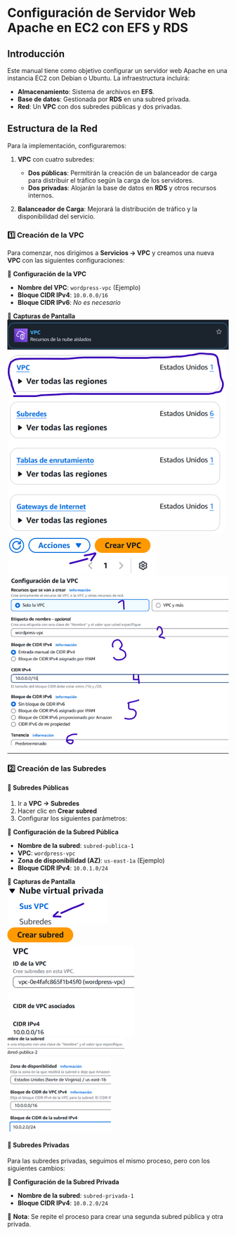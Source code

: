 # Configuración de Servidor Web Apache en EC2 con EFS y RDS  

## Introducción  

Este manual tiene como objetivo configurar un servidor web Apache en una instancia EC2 con Debian o Ubuntu. La infraestructura incluirá:  

- **Almacenamiento**: Sistema de archivos en **EFS**.  
- **Base de datos**: Gestionada por **RDS** en una subred privada.  
- **Red**: Un **VPC** con dos subredes públicas y dos privadas.  

## Estructura de la Red  

Para la implementación, configuraremos:  

1. **VPC** con cuatro subredes:  
   - **Dos públicas**: Permitirán la creación de un balanceador de carga para distribuir el tráfico según la carga de los servidores.  
   - **Dos privadas**: Alojarán la base de datos en **RDS** y otros recursos internos.  

2. **Balanceador de Carga**: Mejorará la distribución de tráfico y la disponibilidad del servicio.  

### 1️⃣ Creación de la VPC  

Para comenzar, nos dirigimos a **Servicios → VPC** y creamos una nueva **VPC** con las siguientes configuraciones:  

📌 **Configuración de la VPC**  
- **Nombre del VPC**: `wordpress-vpc` (Ejemplo)  
- **Bloque CIDR IPv4**: `10.0.0.0/16`  
- **Bloque CIDR IPv6**: *No es necesario*  

📸 **Capturas de Pantalla**  
![Creación de la VPC](Images/a1.png)  
![Acceso a VPC](Images/a2.png)  
![Parámetros de VPC](Images/a3.png)  
![Configuración final](Images/a4.png)  

---

### 2️⃣ Creación de las Subredes  

#### 🔹 Subredes Públicas  

1. Ir a **VPC → Subredes**  
2. Hacer clic en **Crear subred**  
3. Configurar los siguientes parámetros:  

📌 **Configuración de la Subred Pública**  
- **Nombre de la subred**: `subred-publica-1`  
- **VPC**: `wordpress-vpc`  
- **Zona de disponibilidad (AZ)**: `us-east-1a` (Ejemplo)  
- **Bloque CIDR IPv4**: `10.0.1.0/24`  

📸 **Capturas de Pantalla**  
![Acceso a subredes](Images/a5.png)  
![Crear subred](Images/a6.png)  
![Configuración de la subred pública](Images/a7.png) 
![Configuración de la subred pública](Images/a81.png) 
![Configuración de la subred pública](Images/a82.png) 

#### 🔹 Subredes Privadas  

Para las subredes privadas, seguimos el mismo proceso, pero con los siguientes cambios:  

📌 **Configuración de la Subred Privada**  
- **Nombre de la subred**: `subred-privada-1`  
- **Bloque CIDR IPv4**: `10.0.2.0/24`  

📌 **Nota**: Se repite el proceso para crear una segunda subred pública y otra privada.  
